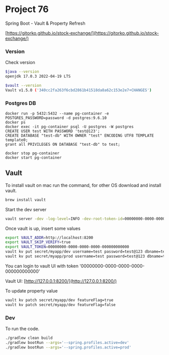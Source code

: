# Project 76

Spring Boot - Vault & Property Refresh

[https://gitorko.github.io/stock-exchange/](https://gitorko.github.io/stock-exchange/)

### Version

Check version

```bash
$java --version
openjdk 17.0.3 2022-04-19 LTS

$vault --version
Vault v1.5.0 ('340cc2fa263f6cbd2861b41518da8a62c153e2e7+CHANGES')
```

### Postgres DB

```
docker run -p 5432:5432 --name pg-container -e POSTGRES_PASSWORD=password -d postgres:9.6.10
docker ps
docker exec -it pg-container psql -U postgres -W postgres
CREATE USER test WITH PASSWORD 'test@123';
CREATE DATABASE "test-db" WITH OWNER "test" ENCODING UTF8 TEMPLATE template0;
grant all PRIVILEGES ON DATABASE "test-db" to test;

docker stop pg-container
docker start pg-container
```

## Vault

To install vault on mac run the command, for other OS download and install vault.

```bash
brew install vault
```

Start the dev server

```bash
vault server -dev -log-level=INFO -dev-root-token-id=00000000-0000-0000-0000-000000000000
```

Once vault is up, insert some values

```bash
export VAULT_ADDR=http://localhost:8200
export VAULT_SKIP_VERIFY=true
export VAULT_TOKEN=00000000-0000-0000-0000-000000000000
vault kv put secret/myapp/dev username=test password=test@123 dbname=test-db myKey=foobar featureFlag=true
vault kv put secret/myapp/prod username=test password=test@123 dbname=test-db myKey=fooprod featureFlag=true
```

You can login to vault UI with token '00000000-0000-0000-0000-000000000000'

Vault UI: [http://127.0.0.1:8200/](http://127.0.0.1:8200/)

To update property value

```bash
vault kv patch secret/myapp/dev featureFlag=true
vault kv patch secret/myapp/dev featureFlag=false
```

### Dev

To run the code.

```bash
./gradlew clean build
./gradlew bootRun --args='--spring.profiles.active=dev'
./gradlew bootRun --args='--spring.profiles.active=prod'
```
